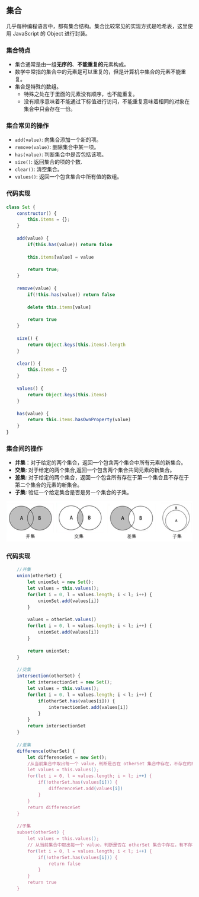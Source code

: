 ## 集合

几乎每种编程语言中，都有集合结构。集合比较常见的实现方式是哈希表，这里使用 JavaScript 的 Object 进行封装。

### 集合特点

- 集合通常是由一组**无序的**、**不能重复的**元素构成。
- 数学中常指的集合中的元素是可以重复的，但是计算机中集合的元素不能重复。
- 集合是特殊的数组。
  - 特殊之处在于里面的元素没有顺序，也不能重复。
  - 没有顺序意味着不能通过下标值进行访问，不能重复意味着相同的对象在集合中只会存在一份。

### 集合常见的操作

- `add(value)`: 向集合添加一个新的项。
- `remove(value)`: 删除集合中某一项。
- `has(value)`: 判断集合中是否包括该项。
- `size()`: 返回集合的项的个数.
- `clear()`: 清空集合。
- `values()`: 返回一个包含集合中所有值的数组。

### 代码实现

```javascript
class Set {
    constructor() {
        this.items = {};
    }

    add(value) {
        if(this.has(value)) return false

        this.items[value] = value

        return true;
    }

    remove(value) {
        if(!this.has(value)) return false

        delete this.items[value]

        return true
    }

    size() {
        return Object.keys(this.items).length
    }

    clear() {
        this.items = {}
    }

    values() {
        return Object.keys(this.items)
    }

    has(value) {
        return this.items.hasOwnProperty(value)
    }
}
```

### 集合间的操作

- **并集**：对于给定的两个集合，返回一个包含两个集合中所有元素的新集合。
- **交集**: 对于给定的两个集合,返回一个包含两个集合共同元素的新集合。
- **差集**: 对于给定的两个集合，返回一个包含所有存在于第一个集合且不存在于第二个集合的元素的新集合。
- **子集**: 验证一个给定集合是否是另一个集合的子集。

<img src="Set.assets/集合.png" style="zoom: 67%;" />

### 代码实现

```javascript
	//并集
    union(otherSet) {
        let unionSet = new Set();
        let values = this.values();
        for(let i = 0, l = values.length; i < l; i++) {
            unionSet.add(values[i])
        }

        values = otherSet.values()
        for(let i = 0, l = values.length; i < l; i++) {
            unionSet.add(values[i])
        }

        return unionSet;
    }

    //交集
    intersection(otherSet) {
        let intersectionSet = new Set();
        let values = this.values();
        for(let i = 0, l = values.length; i < l; i++) {
            if(otherSet.has(values[i])) {
                intersectionSet.add(values[i])
            }
        }
        return intersectionSet
    }

    //差集
    difference(otherSet) {
        let differenceSet = new Set();
		/从当前集合中取出每一个 value，判断是否在 otherSet 集合中存在，不存在的即为差集
        let values = this.values();
        for(let i = 0, l = values.length; i < l; i++) {
            if(!otherSet.has(values[i])) {
                differenceSet.add(values[i])
            }
        }
        return differenceSet
    }

    //子集
    subset(otherSet) {
        let values = this.values();
        // 从当前集合中取出每一个 value，判断是否在 otherSet 集合中存在，有不存在的返回 false
        for(let i = 0, l = values.length; i < l; i++) {
            if(!otherSet.has(values[i])) {
                return false
            }
        }
        return true
    }
```

